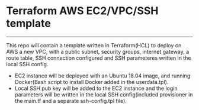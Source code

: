 # Terraform AWS EC2/VPC/SSH template

---
This repo will contain a template written in Terraform(HCL) to deploy
on AWS a new VPC, with a public subnet, security groups, internet gateway,
a route table, SSH connection configured and SSH parameteres written in the
local SSH config.

- EC2 instance will be deployed with an Ubuntu 18.04 image,
and running Docker(Bash script to install Docker added in the userdata.tpl).
- Local SSH pub key will be added to the EC2 instance and the login parameters
will be written in the local SSH config(included provisioner in the main.tf and
a separate ssh-config.tpl file).
